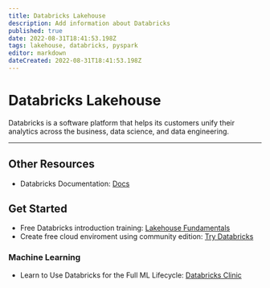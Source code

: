 ```yaml
---
title: Databricks Lakehouse
description: Add information about Databricks
published: true
date: 2022-08-31T18:41:53.198Z
tags: lakehouse, databricks, pyspark
editor: markdown
dateCreated: 2022-08-31T18:41:53.198Z
---
```


# Databricks Lakehouse
Databricks is a software platform that helps its customers unify their analytics across the business, data science, and data engineering.

---

## Other Resources
- Databricks Documentation: [Docs](https://docs.databricks.com/getting-started/index.html)

## Get Started
- Free Databricks introduction training: [Lakehouse Fundamentals]('https://www.databricks.com/learn/training/lakehouse-fundamentals')
- Create free cloud enviroment using community edition: [Try Databricks]('https://www.databricks.com/try-databricks')

### Machine Learning
- Learn to Use Databricks for the Full ML Lifecycle: [Databricks Clinic]('https://www.youtube.com/watch?v=dQD2gVPJggQ&ab_channel=Databricks')
